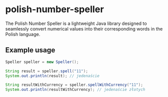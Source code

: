 ﻿# polish-number-speller

The Polish Number Speller is a lightweight Java library designed to seamlessly convert numerical values into their corresponding words in the Polish language.

## Example usage

```java
Speller speller = new Speller();

String result = speller.spell("11");
System.out.println(result); // jedenaście

String resultWithCurrency = speller.spellWithCurrency("11");
System.out.println(resultWithCurrency); // jedenaście złotych
``` 

